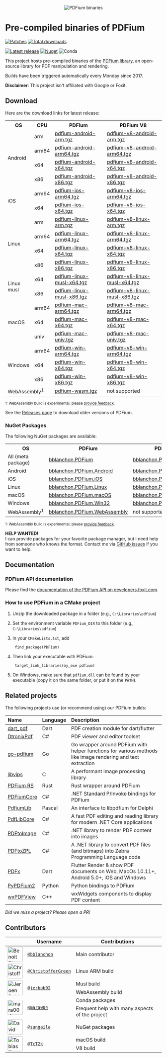 <p align="center">
  <img alt="PDFium binaries" src=".github/images/header.svg" />
</p>

# Pre-compiled binaries of PDFium

[![Patches](https://github.com/bblanchon/pdfium-binaries/actions/workflows/patch.yml/badge.svg?branch=master)](https://github.com/bblanchon/pdfium-binaries/actions/workflows/patch.yml)
[![Total downloads](https://img.shields.io/github/downloads/bblanchon/pdfium-binaries/total)](https://github.com/bblanchon/pdfium-binaries/releases/)

[![Latest release](https://img.shields.io/github/v/release/bblanchon/pdfium-binaries?display_name=release&label=github)](https://github.com/bblanchon/pdfium-binaries/releases/latest/)
[![Nuget](https://img.shields.io/nuget/v/bblanchon.PDFium)](https://www.nuget.org/packages/bblanchon.PDFium/)
![Conda](https://img.shields.io/conda/v/bblanchon/pdfium-binaries?label=conda)


This project hosts pre-compiled binaries of the [PDFium library](https://pdfium.googlesource.com/pdfium/), an open-source library for PDF manipulation and rendering.

Builds have been triggered automatically every Monday since 2017.

**Disclaimer**: This project isn't affiliated with Google or Foxit.

## Download

Here are the download links for latest release:

<table>
  <tr>
    <th>OS</th>
    <th>CPU</th>
    <th>PDFium</th>
    <th>PDFium V8</th>
  </tr>

  <tr>
    <td rowspan="4">Android</td>
    <td>arm</td>
    <td><a href="https://github.com/bblanchon/pdfium-binaries/releases/latest/download/pdfium-android-arm.tgz">pdfium-android-arm.tgz</a></td>
    <td><a href="https://github.com/bblanchon/pdfium-binaries/releases/latest/download/pdfium-v8-android-arm.tgz">pdfium-v8-android-arm.tgz</a></td>
  </tr>
  <tr>
    <td>arm64</td>
    <td><a href="https://github.com/bblanchon/pdfium-binaries/releases/latest/download/pdfium-android-arm64.tgz">pdfium-android-arm64.tgz</a></td>
    <td><a href="https://github.com/bblanchon/pdfium-binaries/releases/latest/download/pdfium-v8-android-arm64.tgz">pdfium-v8-android-arm64.tgz</a></td>
  </tr>
  <tr>
    <td>x64</td>
    <td><a href="https://github.com/bblanchon/pdfium-binaries/releases/latest/download/pdfium-android-x64.tgz">pdfium-android-x64.tgz</a></td>
    <td><a href="https://github.com/bblanchon/pdfium-binaries/releases/latest/download/pdfium-v8-android-x64.tgz">pdfium-v8-android-x64.tgz</a></td>
  </tr>
  <tr>
    <td>x86</td>
    <td><a href="https://github.com/bblanchon/pdfium-binaries/releases/latest/download/pdfium-android-x86.tgz">pdfium-android-x86.tgz</a></td>
    <td><a href="https://github.com/bblanchon/pdfium-binaries/releases/latest/download/pdfium-v8-android-x86.tgz">pdfium-v8-android-x86.tgz</a></td>
  </tr>

  <tr>
    <td rowspan="2">iOS</td>
    <td>arm64</td>
    <td><a href="https://github.com/bblanchon/pdfium-binaries/releases/latest/download/pdfium-ios-arm64.tgz">pdfium-ios-arm64.tgz</a></td>
    <td><a href="https://github.com/bblanchon/pdfium-binaries/releases/latest/download/pdfium-v8-ios-arm64.tgz">pdfium-v8-ios-arm64.tgz</a></td>
  </tr>
  <tr>
    <td>x64</td>
    <td><a href="https://github.com/bblanchon/pdfium-binaries/releases/latest/download/pdfium-ios-x64.tgz">pdfium-ios-x64.tgz</a></td>
    <td><a href="https://github.com/bblanchon/pdfium-binaries/releases/latest/download/pdfium-v8-ios-x64.tgz">pdfium-v8-ios-x64.tgz</a></td>
  </tr>

  <tr>
    <td rowspan="4">Linux</td>
    <td>arm</td>
    <td><a href="https://github.com/bblanchon/pdfium-binaries/releases/latest/download/pdfium-linux-arm.tgz">pdfium-linux-arm.tgz</a></td>
    <td><a href="https://github.com/bblanchon/pdfium-binaries/releases/latest/download/pdfium-v8-linux-arm.tgz">pdfium-v8-linux-arm.tgz</a></td>
  </tr>
  <tr>
    <td>arm64</td>
    <td><a href="https://github.com/bblanchon/pdfium-binaries/releases/latest/download/pdfium-linux-arm64.tgz">pdfium-linux-arm64.tgz</a></td>
    <td><a href="https://github.com/bblanchon/pdfium-binaries/releases/latest/download/pdfium-v8-linux-arm64.tgz">pdfium-v8-linux-arm64.tgz</a></td>
  </tr>
  <tr>
    <td>x64</td>
    <td><a href="https://github.com/bblanchon/pdfium-binaries/releases/latest/download/pdfium-linux-x64.tgz">pdfium-linux-x64.tgz</a></td>
    <td><a href="https://github.com/bblanchon/pdfium-binaries/releases/latest/download/pdfium-v8-linux-x64.tgz">pdfium-v8-linux-x64.tgz</a></td>
  </tr>
  <tr>
    <td>x86</td>
    <td><a href="https://github.com/bblanchon/pdfium-binaries/releases/latest/download/pdfium-linux-x86.tgz">pdfium-linux-x86.tgz</a></td>
    <td><a href="https://github.com/bblanchon/pdfium-binaries/releases/latest/download/pdfium-v8-linux-x86.tgz">pdfium-v8-linux-x86.tgz</a></td>
  </tr>

  <tr>
    <td rowspan="2">Linux<br>musl</td>
    <td>x64</td>
    <td><a href="https://github.com/bblanchon/pdfium-binaries/releases/latest/download/pdfium-linux-musl-x64.tgz">pdfium-linux-musl-x64.tgz</a></td>
    <td><a href="https://github.com/bblanchon/pdfium-binaries/releases/latest/download/pdfium-v8-linux-musl-x64.tgz">pdfium-v8-linux-musl-x64.tgz</a></td>
  </tr>
  <tr>
    <td>x86</td>
    <td><a href="https://github.com/bblanchon/pdfium-binaries/releases/latest/download/pdfium-linux-musl-x86.tgz">pdfium-linux-musl-x86.tgz</a></td>
    <td><a href="https://github.com/bblanchon/pdfium-binaries/releases/latest/download/pdfium-v8-linux-musl-x86.tgz">pdfium-v8-linux-musl-x86.tgz</a></td>
  </tr>

  <tr>
    <td rowspan="3">macOS</td>
    <td>arm64</td>
    <td><a href="https://github.com/bblanchon/pdfium-binaries/releases/latest/download/pdfium-mac-arm64.tgz">pdfium-mac-arm64.tgz</a></td>
    <td><a href="https://github.com/bblanchon/pdfium-binaries/releases/latest/download/pdfium-v8-mac-arm64.tgz">pdfium-v8-mac-arm64.tgz</a></td>
  </tr>
  <tr>
    <td>x64</td>
    <td><a href="https://github.com/bblanchon/pdfium-binaries/releases/latest/download/pdfium-mac-x64.tgz">pdfium-mac-x64.tgz</a></td>
    <td><a href="https://github.com/bblanchon/pdfium-binaries/releases/latest/download/pdfium-v8-mac-x64.tgz">pdfium-v8-mac-x64.tgz</a></td>
  </tr>
  <tr>
    <td>univ</td>
    <td><a href="https://github.com/bblanchon/pdfium-binaries/releases/latest/download/pdfium-mac-univ.tgz">pdfium-mac-univ.tgz</a></td>
    <td><a href="https://github.com/bblanchon/pdfium-binaries/releases/latest/download/pdfium-v8-mac-univ.tgz">pdfium-v8-mac-univ.tgz</a></td>
  </tr>

  <tr>
    <td rowspan="3">Windows</td>
    <td>arm64</td>
    <td><a href="https://github.com/bblanchon/pdfium-binaries/releases/latest/download/pdfium-win-arm64.tgz">pdfium-win-arm64.tgz</a></td>
    <td><a href="https://github.com/bblanchon/pdfium-binaries/releases/latest/download/pdfium-v8-win-arm64.tgz">pdfium-v8-win-arm64.tgz</a></td>
  </tr>
  <tr>
    <td>x64</td>
    <td><a href="https://github.com/bblanchon/pdfium-binaries/releases/latest/download/pdfium-win-x64.tgz">pdfium-win-x64.tgz</a></td>
    <td><a href="https://github.com/bblanchon/pdfium-binaries/releases/latest/download/pdfium-v8-win-x64.tgz">pdfium-v8-win-x64.tgz</a></td>
  </tr>
  <tr>
    <td>x86</td>
    <td><a href="https://github.com/bblanchon/pdfium-binaries/releases/latest/download/pdfium-win-x86.tgz">pdfium-win-x86.tgz</a></td>
    <td><a href="https://github.com/bblanchon/pdfium-binaries/releases/latest/download/pdfium-v8-win-x86.tgz">pdfium-v8-win-x86.tgz</a></td>
  </tr>

  <tr>
    <td colspan="2">WebAssembly<sup>1</sup></td>
    <td><a href="https://github.com/bblanchon/pdfium-binaries/releases/latest/download/pdfium-wasm.tgz">pdfium-wasm.tgz</a></td>
    <td>not supported</td>
  </tr>
</table>

<small>1: WebAssembly build is experimental; please [provide feedback](https://github.com/bblanchon/pdfium-binaries/issues/28).</small>

See the [Releases page](https://github.com/bblanchon/pdfium-binaries/releases) to download older versions of PDFium.

### NuGet Packages

The following NuGet packages are available:

<table>
  <tr>
    <th>OS</th>
    <th>PDFium</th>
    <th>PDFium V8</th>
  </tr>

  <tr>
    <td>All (meta package)</td>
    <td><a href="https://www.nuget.org/packages/bblanchon.PDFium/">bblanchon.PDFium</a></td>
    <td><a href="https://www.nuget.org/packages/bblanchon.PDFiumV8/">bblanchon.PDFiumV8</a></td>
  </tr>

  <tr>
    <td>Android</td>
    <td><a href="https://www.nuget.org/packages/bblanchon.PDFium.Android/">bblanchon.PDFium.Android</a></td>
    <td><a href="https://www.nuget.org/packages/bblanchon.PDFiumV8.Android/">bblanchon.PDFiumV8.Android</a></td>
  </tr>

  <tr>
    <td>iOS</td>
    <td><a href="https://www.nuget.org/packages/bblanchon.PDFium.iOS/">bblanchon.PDFium.iOS</a></td>
    <td><a href="https://www.nuget.org/packages/bblanchon.PDFiumV8.iOS/">bblanchon.PDFiumV8.iOS</a></td>
  </tr>

  <tr>
    <td>Linux</td>
    <td><a href="https://www.nuget.org/packages/bblanchon.PDFium.Linux/">bblanchon.PDFium.Linux</a></td>
    <td><a href="https://www.nuget.org/packages/bblanchon.PDFiumV8.Linux/">bblanchon.PDFiumV8.Linux</a></td>
  </tr>

  <tr>
    <td>macOS</td>
    <td><a href="https://www.nuget.org/packages/bblanchon.PDFium.macOS/">bblanchon.PDFium.macOS</a></td>
    <td><a href="https://www.nuget.org/packages/bblanchon.PDFiumV8.macOS/">bblanchon.PDFiumV8.macOS</a></td>
  </tr>

  <tr>
    <td>Windows</td>
    <td><a href="https://www.nuget.org/packages/bblanchon.PDFium.Win32/">bblanchon.PDFium.Win32</a></td>
    <td><a href="https://www.nuget.org/packages/bblanchon.PDFiumV8.Win32/">bblanchon.PDFiumV8.Win32</a></td>
  </tr>

  <tr>
    <td>WebAssembly<sup>1</sup></td>
    <td><a href="https://www.nuget.org/packages/bblanchon.PDFium.WebAssembly/">bblanchon.PDFium.WebAssembly</a></td>
    <td>not supported</td>
  </tr>
</table>

<small>1: WebAssembly build is experimental; please [provide feedback](https://github.com/bblanchon/pdfium-binaries/issues/28).</small>

**HELP WANTED!**  
I can provide packages for your favorite package manager, but I need help from someone who knows the format. Contact me via [GitHub issues](https://github.com/bblanchon/pdfium-binaries/issues) if you want to help.

## Documentation

### PDFium API documentation

Please find the [documentation of the PDFium API on developers.foxit.com](https://developers.foxit.com/resources/pdf-sdk/c_api_reference_pdfium/index.html).

### How to use PDFium in a CMake project

1. Unzip the downloaded package in a folder (e.g., `C:\Libraries\pdfium`)
2. Set the environment variable `PDFium_DIR` to this folder (e.g., `C:\Libraries\pdfium`)
3. In your `CMakeLists.txt`, add

        find_package(PDFium)

4. Then link your executable with PDFium:

        target_link_libraries(my_exe pdfium)

5. On Windows, make sure that `pdfium.dll` can be found by your executable (copy it on the same folder, or put it on the `PATH`).


## Related projects

The following projects use (or recommend using) our PDFium builds:

| Name                     | Language | Description                                                                                                 |
|:-------------------------|:---------|:------------------------------------------------------------------------------------------------------------|
| [dart_pdf][dart_pdf]     | Dart     | PDF creation module for dart/flutter                                                                        |
| [DtronixPdf][dtronixpdf] | C#       | PDF viewer and editor toolset                                                                               |
| [go-pdfium][go-pdfium]   | Go       | Go wrapper around PDFium with helper functions for various methods like image rendering and text extraction |
| [libvips][libvips]       | C        | A performant image processing library                                                                       |
| [PDFium RS][pdfium_rs]   | Rust     | Rust wrapper around PDFium                                                                                  |
| [PDFiumCore][pdfiumcore] | C#       | .NET Standard P/Invoke bindings for PDFium                                                                  |
| [PdfiumLib][pdfiumlib]   | Pascal   | An interface to libpdfium for Delphi                                                                        |
| [PdfLibCore][pdflibcore] | C#       | A fast PDF editing and reading library for modern .NET Core applications                                    |
| [PDFtoImage][pdftoimage] | C#       | .NET library to render PDF content into images                                                              |
| [PDFtoZPL][pdftozpl]     | C#       | A .NET library to convert PDF files (and bitmaps) into Zebra Programming Language code                      |
| [PDFx][pdfx]             | Dart     | Flutter Render & show PDF documents on Web, MacOs 10.11+, Android 5.0+, iOS and Windows                     |
| [PyPDFium2][pypdfium2]   | Python   | Python bindings to PDFium                                                                                   |
| [wxPDFView][wxpdfview]   | C++      | wxWidgets components to display PDF content                                                                 |

*Did we miss a project? Please open a PR!*  


## Contributors

<table>
  <thead>
    <tr>
      <th></th>
      <th>Username</th>
      <th>Contributions</th>
    </tr>
  </thead>
  <tbody>
    <tr>
      <td><img src="https://avatars.githubusercontent.com/u/5462433?v=4" width="48" height="48" alt="Benoit Blanchon"></td>
      <td><a href="https://github.com/bblanchon"><code>@bblanchon</code></a></td>
      <td>Main contributor</td>
    </tr>
    <tr>
      <td><img src="https://avatars.githubusercontent.com/u/248162?v=4" width="48" height="48" alt="Christoffer Green"></td>
      <td><a href="https://github.com/ChristofferGreen"><code>@ChristofferGreen</code></a></td>
      <td>Linux ARM build</td>
    </tr>
    <tr>
      <td rowspan="2"><img src="https://avatars.githubusercontent.com/u/1312921?v=4" width="48" height="48" alt="Jeroen Bobbeldijk"></td>
      <td rowspan="2"><a href="https://github.com/jerbob92"><code>@jerbob92</code></a></td>
      <td>Musl build</td>
    </tr>
    <tr>
      <td>WebAssembly build</td>
    </tr>
    <tr>
      <td rowspan="2"><img src="https://avatars.githubusercontent.com/u/65915611?v=4" width="48" height="48" alt="mara004"></td>
      <td rowspan="2"><a href="https://github.com/mara004"><code>@mara004</code></a></td>
      <td>Conda packages</td>
    </tr>
    <tr>
      <td>Frequent help with many aspects of the project</td>
    </tr>
    <tr>
      <td><img src="https://avatars.githubusercontent.com/u/12021771?v=4" width="48" height="48" alt="David Sungaila"></td>
      <td><a href="https://github.com/sungaila"><code>@sungaila</code></a></td>
      <td>NuGet packages</td>
    </tr>
    <tr>
      <td rowspan="2"><img src="https://avatars.githubusercontent.com/u/5075894?v=4" width="48" height="48" alt="Tobias Taschner"></td>
      <td rowspan="2"><a href="https://github.com/TcT2k"><code>@TcT2k</code></a></td>
      <td>macOS build</td>
    </tr>
    <tr>
      <td>V8 build</td>
    </tr>
  </tbody>
</table

[dart_pdf]: https://github.com/DavBfr/dart_pdf
[pdfx]: https://github.com/scerio/packages.flutter/tree/main/packages/pdfx
[go-pdfium]: https://github.com/klippa-app/go-pdfium
[pdfium_rs]: https://github.com/asafigan/pdfium_rs
[pdfiumcore]: https://github.com/Dtronix/PDFiumCore
[pdftoimage]: https://github.com/sungaila/PDFtoImage
[pypdfium2]: https://github.com/pypdfium2-team/pypdfium2
[wxpdfview]: https://github.com/TcT2k/wxPDFView
[libvips]: https://github.com/libvips/libvips
[pdfiumlib]: https://github.com/ahausladen/PdfiumLib
[pdflibcore]: https://github.com/jbaarssen/PdfLibCore
[dtronixpdf]: https://github.com/Dtronix/DtronixPdf
[pdftozpl]: https://github.com/sungaila/PDFtoZPL
